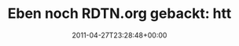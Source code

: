 ---
retweeted: false
source: <a href="https://joindiaspora.com" rel="nofollow">Diaspora</a>
entities:
  hashtags: []
  symbols: []
  user_mentions: []
  urls: []
display_text_range:
- '0'
- '139'
favorite_count: '0'
id_str: '63384129319862272'
truncated: false
retweet_count: '0'
id: '63384129319862272'
created_at: Wed Apr 27 23:28:48 +0000 2011
favorited: false
full_text: 'Eben noch RDTN.org gebackt: http://www.kickstarter.com/projects/1038658656/rdtnorg-radiation-detection-hardware-network-in-ja?ref=spotlight'
lang: de
tags:
- pesos:twitter
date: '2011-04-27T23:28:48+00:00'
src: https://twitter.com/bascht/status/63384129319862272
original_url: https://twitter.com/bascht/status/63384129319862272
type: twitter_tweet
text: 'Eben noch RDTN.org gebackt: http://www.kickstarter.com/projects/1038658656/rdtnorg-radiation-detection-hardware-network-in-ja?ref=spotlight'
title: 'Eben noch RDTN.org gebackt: htt'

---